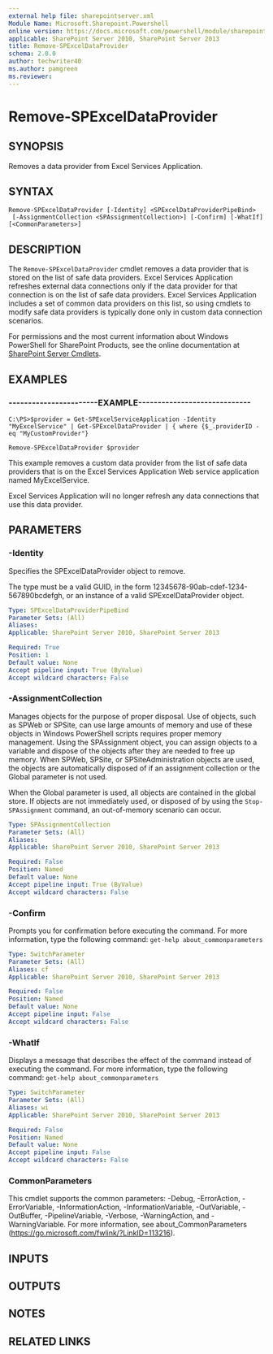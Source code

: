 ```yaml
---
external help file: sharepointserver.xml
Module Name: Microsoft.Sharepoint.Powershell
online version: https://docs.microsoft.com/powershell/module/sharepoint-server/remove-spexceldataprovider
applicable: SharePoint Server 2010, SharePoint Server 2013
title: Remove-SPExcelDataProvider
schema: 2.0.0
author: techwriter40
ms.author: pamgreen
ms.reviewer: 
---
```


# Remove-SPExcelDataProvider

## SYNOPSIS
Removes a data provider from Excel Services Application.


## SYNTAX

```
Remove-SPExcelDataProvider [-Identity] <SPExcelDataProviderPipeBind>
 [-AssignmentCollection <SPAssignmentCollection>] [-Confirm] [-WhatIf] [<CommonParameters>]
```

## DESCRIPTION
The `Remove-SPExcelDataProvider` cmdlet removes a data provider that is stored on the list of safe data providers.
Excel Services Application refreshes external data connections only if the data provider for that connection is on the list of safe data providers.
Excel Services Application includes a set of common data providers on this list, so using cmdlets to modify safe data providers is typically done only in custom data connection scenarios.

For permissions and the most current information about Windows PowerShell for SharePoint Products, see the online documentation at [SharePoint Server Cmdlets](https://docs.microsoft.com/powershell/sharepoint/sharepoint-server/sharepoint-server-cmdlets).


## EXAMPLES

### -----------------------EXAMPLE-----------------------------
```
C:\PS>$provider = Get-SPExcelServiceApplication -Identity "MyExcelService" | Get-SPExcelDataProvider | { where {$_.providerID -eq "MyCustomProvider"}

Remove-SPExcelDataProvider $provider
```

This example removes a custom data provider from the list of safe data providers that is on the Excel Services Application Web service application named MyExcelService.

Excel Services Application will no longer refresh any data connections that use this data provider.


## PARAMETERS

### -Identity
Specifies the SPExcelDataProvider object to remove.

The type must be a valid GUID, in the form 12345678-90ab-cdef-1234-567890bcdefgh, or an instance of a valid SPExcelDataProvider object.

```yaml
Type: SPExcelDataProviderPipeBind
Parameter Sets: (All)
Aliases: 
Applicable: SharePoint Server 2010, SharePoint Server 2013

Required: True
Position: 1
Default value: None
Accept pipeline input: True (ByValue)
Accept wildcard characters: False
```

### -AssignmentCollection
Manages objects for the purpose of proper disposal.
Use of objects, such as SPWeb or SPSite, can use large amounts of memory and use of these objects in Windows PowerShell scripts requires proper memory management.
Using the SPAssignment object, you can assign objects to a variable and dispose of the objects after they are needed to free up memory.
When SPWeb, SPSite, or SPSiteAdministration objects are used, the objects are automatically disposed of if an assignment collection or the Global parameter is not used.

When the Global parameter is used, all objects are contained in the global store.
If objects are not immediately used, or disposed of by using the `Stop-SPAssignment` command, an out-of-memory scenario can occur.

```yaml
Type: SPAssignmentCollection
Parameter Sets: (All)
Aliases: 
Applicable: SharePoint Server 2010, SharePoint Server 2013

Required: False
Position: Named
Default value: None
Accept pipeline input: True (ByValue)
Accept wildcard characters: False
```

### -Confirm
Prompts you for confirmation before executing the command.
For more information, type the following command: `get-help about_commonparameters`

```yaml
Type: SwitchParameter
Parameter Sets: (All)
Aliases: cf
Applicable: SharePoint Server 2010, SharePoint Server 2013

Required: False
Position: Named
Default value: None
Accept pipeline input: False
Accept wildcard characters: False
```

### -WhatIf
Displays a message that describes the effect of the command instead of executing the command.
For more information, type the following command: `get-help about_commonparameters`

```yaml
Type: SwitchParameter
Parameter Sets: (All)
Aliases: wi
Applicable: SharePoint Server 2010, SharePoint Server 2013

Required: False
Position: Named
Default value: None
Accept pipeline input: False
Accept wildcard characters: False
```

### CommonParameters
This cmdlet supports the common parameters: -Debug, -ErrorAction, -ErrorVariable, -InformationAction, -InformationVariable, -OutVariable, -OutBuffer, -PipelineVariable, -Verbose, -WarningAction, and -WarningVariable. For more information, see about_CommonParameters (https://go.microsoft.com/fwlink/?LinkID=113216).

## INPUTS

## OUTPUTS

## NOTES

## RELATED LINKS
